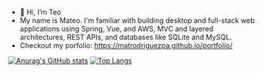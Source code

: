 - 👋 Hi, I’m Teo
- My name is Mateo. I'm familiar with building desktop and full-stack web applications using Spring, Vue, and AWS, MVC and layered architectures, REST APIs, and databases like SQLite and MySQL.
- Checkout my porfolio: https://matrodriguezpa.github.io/portfolio/

[![Anurag's GitHub stats](https://github-readme-stats.vercel.app/api?username=matrodriguezpa&show_icons=true&hide=contribs,issues)](https://github.com/SrGobi/github-readme-stats) [![Top Langs](https://github-readme-stats.vercel.app/api/top-langs/?username=matrodriguezpa&layout=compact)](https://github.com/SrGobi/github-readme-stats)
